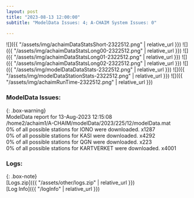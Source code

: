 ```yaml
---
layout: post
title: "2023-08-13 12:00:00"
subtitle: "ModelData Issues: 4; A-CHAIM System Issues: 0"

---
```


![]({{ "/assets/img/achaimDataStatsShort-2322512.png" | relative_url }})
![]({{ "/assets/img/achaimDataStatsLong00-2322512.png" | relative_url }})
![]({{ "/assets/img/achaimDataStatsLong01-2322512.png" | relative_url }})
![]({{ "/assets/img/achaimDataStatsLong02-2322512.png" | relative_url }})
![]({{ "/assets/img/modelDataDataStats-2322512.png" | relative_url }})
![]({{ "/assets/img/modelDataStationStats-2322512.png" | relative_url }})
![]({{ "/assets/img/achaimRunTime-2322512.png" | relative_url }})


### ModelData Issues:  
  
{: .box-warning}  
 ModelData report for 13-Aug-2023 12:15:08   
 /home2/achaim1/A-CHAIM/modelData/2023/225/12/modelData.mat   
 0% of all possible stations for IONO were downloaded. x1287   
 0% of all possible stations for KASI were downloaded. x4292   
 0% of all possible stations for QGN were downloaded. x223   
 0% of all possible stations for KARTVERKET were downloaded. x4001   
  


### Logs:  
  
{: .box-note}  
[Logs.zip]({{ "/assets/other/logs.zip" | relative_url }})  
[Log Info]({{ "/logInfo" | relative_url }})  
